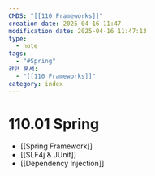 ```yaml
---
CMDS: "[[110 Frameworks]]"
creation date: 2025-04-16 11:47
modification date: 2025-04-16 11:47:13
type:
  - note
tags:
  - "#Spring"
관련 문서:
  - "[[110 Frameworks]]"
category: index
---
```


# 110.01 Spring
- [[Spring Framework]]
- [[SLF4j & JUnit]]
- [[Dependency Injection]]